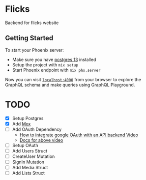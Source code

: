 # Flicks
Backend for flicks website

## Getting Started
To start your Phoenix server:

  * Make sure you have [postgres 13](https://postgresapp.com/downloads.html) installed
  * Setup the project with `mix setup`
  * Start Phoenix endpoint with `mix phx.server`

Now you can visit [`localhost:4000`](http://localhost:4000/graphiql) from your browser to explore the GraphQL schema and make queries using GraphQL Playground.

# TODO
  - [x] Setup Postgres
  - [x] Add [Mox](https://hexdocs.pm/mox/Mox.html)
  - [ ] Add OAuth Dependency
    - [How to integrate google OAuth with an API backend Video](https://www.youtube.com/watch?v=j_31hJtWjlw&feature=youtu.be)
    - [Docs for above video](https://developers.google.com/identity/sign-in/web/server-side-flow)
  - [ ] Setup OAuth
  - [ ] Add Users Struct
  - [ ] CreateUser Mutation
  - [ ] SignIn Mutation
  - [ ] Add Media Struct
  - [ ] Add Lists Struct
